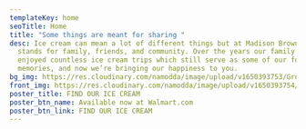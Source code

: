 ```yaml
---
templateKey: home
seoTitle: Home
title: "Some things are meant for sharing "
desc: Ice cream can mean a lot of different things but at Madison Brown it
  stands for family, friends, and community. Over the years our family has
  enjoyed countless ice cream trips which still serve as some of our fondest
  memories, and now we’re bringing our happiness to you.
bg_img: https://res.cloudinary.com/namodda/image/upload/v1650393753/Group_78_cleaam.svg
front_img: https://res.cloudinary.com/namodda/image/upload/v1650393754/MB_ice_cream__CHOC_adnunk.svg
poster_title: FIND OUR ICE CREAM
poster_btn_name: Available now at Walmart.com
poster_btn_link: FIND OUR ICE CREAM
---
```

